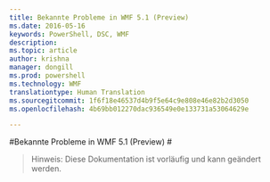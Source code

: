 ```yaml
---
title: Bekannte Probleme in WMF 5.1 (Preview)
ms.date: 2016-05-16
keywords: PowerShell, DSC, WMF
description: 
ms.topic: article
author: krishna
manager: dongill
ms.prod: powershell
ms.technology: WMF
translationtype: Human Translation
ms.sourcegitcommit: 1f6f18e46537d4b9f5e64c9e808e46e82b2d3050
ms.openlocfilehash: 4b69bb012270dac936549e0e133731a53064629e

---
```


#Bekannte Probleme in WMF 5.1 (Preview) #

> Hinweis: Diese Dokumentation ist vorläufig und kann geändert werden.



<!--HONumber=Jul16_HO1-->


